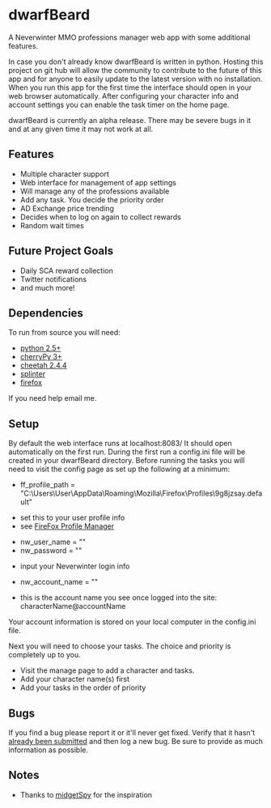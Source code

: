 dwarfBeard
==========

A Neverwinter MMO professions manager web app with some additional features.

In case you don't already know dwarfBeard is written in python.  Hosting this project on git hub will allow the community 
to contribute to the future of this app and for anyone to easily update to the latest version with no installation.  
When you run this app for the first time the interface should open in your web browser automatically.  After configuring your
character info and account settings you can enable the task timer on the home page. 


dwarfBeard is currently an alpha release. There may be severe bugs in it and at any given time it may not work at all. 



## Features

* Multiple character support
* Web interface for management of app settings
* Will manage any of the professions available
* Add any task. You decide the priority order
* AD Exchange price trending
* Decides when to log on again to collect rewards
* Random wait times



## Future Project Goals

* Daily SCA reward collection
* Twitter notifications
* and much more!


## Dependencies

To run from source you will need:

* [python 2.5+][pythonDownloads]
* [cherryPy 3+][cherryPyDownloads]
* [cheetah 2.4.4][cheetahDownloads]
* [splinter][splinterDownlaods]
* [firefox][firefoxDownloads]

If you need help email me.


## Setup

By default the web interface runs at localhost:8083/
It should open automatically on the first run.
During the first run a config.ini file will be created in your dwarfBeard directory.
Before running the tasks you will need to visit the config page as set up the following at a minimum:

* ff_profile_path = "C:\Users\User\AppData\Roaming\Mozilla\Firefox\Profiles\9g8jzsay.default"
 - set this to your user profile info
 - see [FireFox Profile Manager][fireFoxProfileManager]
* nw_user_name = ""
* nw_password = ""
 - input your Neverwinter login info
* nw_account_name = ""
 - this is the account name you see once logged into the site: characterName@accountName
 
Your account information is stored on your local computer in the config.ini file.


Next you will need to choose your tasks.  The choice and priority is completely up to you.
* Visit the manage page to add a character and tasks.
* Add your character name(s) first
* Add your tasks in the order of priority

 
## Bugs

If you find a bug please report it or it'll never get fixed. Verify that it hasn't [already been submitted][issues] and then log a new bug. Be sure to provide as much information as possible.


## Notes

* Thanks to [midgetSpy][midgetSpy] for the inspiration


[pythonDownloads]:https://www.python.org/downloads/
[cherryPyDownloads]:https://pypi.python.org/pypi/CherryPy/3.2.4
[cheetahDownloads]:http://www.cheetahtemplate.org/download.html
[splinterDownlaods]:http://splinter.cobrateam.info/docs/
[fireFoxProfileManager]:https://support.mozilla.org/en-US/kb/profile-manager-create-and-remove-firefox-profiles
[firefoxDownloads]:http://www.mozilla.org/en-US/firefox/new/
[issues]:https://github.com/highway/dwarfBeard/issues
[midgetSpy]:https://github.com/midgetspy
